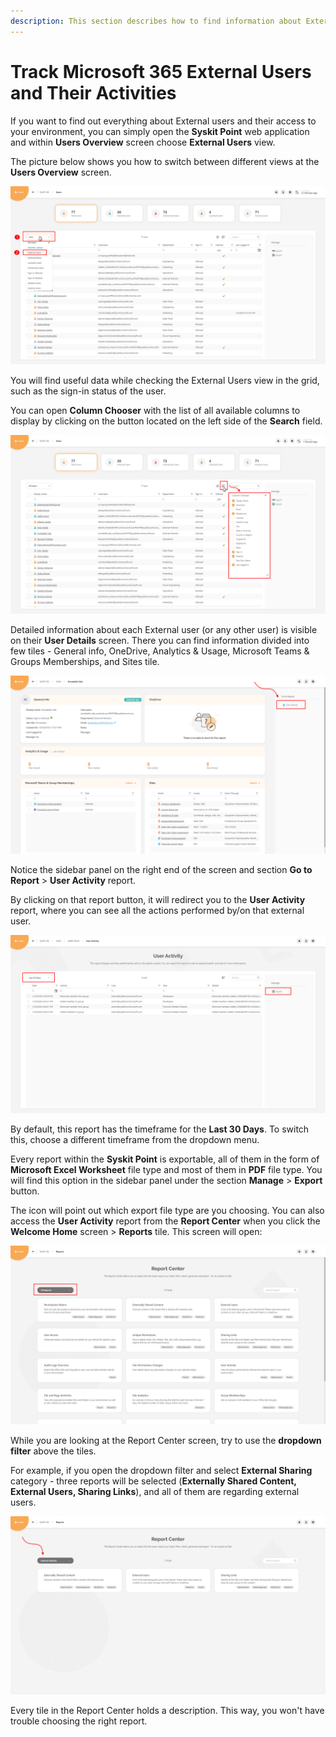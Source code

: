 ```yaml
---
description: This section describes how to find information about External users in your environment using Syskit Point.
---
```


# Track Microsoft 365 External Users and Their Activities

If you want to find out everything about External users and their access to your environment, you can simply open the **Syskit Point** web application and within **Users Overview** screen choose **External Users** view.

The picture below shows you how to switch between different views at the **Users Overview** screen.

![Users Overview screen - opening views \(1\) and selection of External Users view \(2\)](../.gitbook/assets/track-office-365-external-users-and-their-activities_users-overview-screen-opening-views-and-selecti.png)

You will find useful data while checking the External Users view in the grid, such as the sign-in status of the user.

You can open **Column Chooser** with the list of all available columns to display by clicking on the button located on the left side of the **Search** field.

![Users Overview screen - Column Chooser](../.gitbook/assets/track-office-365-external-users-and-their-activities_users-overview-screen-column-chooser.png)

Detailed information about each External user \(or any other user\) is visible on their **User Details** screen. There you can find information divided into few tiles - General info, OneDrive, Analytics & Usage, Microsoft Teams & Groups Memberships, and Sites tile.

![User Details screen - generate User Activity report](../.gitbook/assets/track-office-365-external-users-and-their-activities_user-details-screen-generate-user-activity-repo.png)

Notice the sidebar panel on the right end of the screen and section **Go to Report** &gt; **User Activity** report.

By clicking on that report button, it will redirect you to the **User Activity** report, where you can see all the actions performed by/on that external user.

![User Activity report](../.gitbook/assets/track-office-365-external-users-and-their-activities_user-activity-report.png)

By default, this report has the timeframe for the **Last 30 Days**. To switch this, choose a different timeframe from the dropdown menu.

Every report within the **Syskit Point** is exportable, all of them in the form of **Microsoft Excel Worksheet** file type and most of them in **PDF** file type. You will find this option in the sidebar panel under the section **Manage** &gt; **Export** button.

The icon will point out which export file type are you choosing. You can also access the **User Activity** report from the **Report Center** when you click the **Welcome Home** screen &gt; **Reports** tile. This screen will open:

![Report Center](../.gitbook/assets/track-office-365-external-users-and-their-activities_report-center.png)

While you are looking at the Report Center screen, try to use the **dropdown filter** above the tiles.

For example, if you open the dropdown filter and select **External Sharing** category - three reports will be selected \(**Externally Shared Content, External Users, Sharing Links**\), and all of them are regarding external users.

![Report Center - External Sharing category selected](../.gitbook/assets/track-office-365-external-users-and-their-activities_report-center-external-sharing-category-selecte.png)

Every tile in the Report Center holds a description. This way, you won't have trouble choosing the right report.

